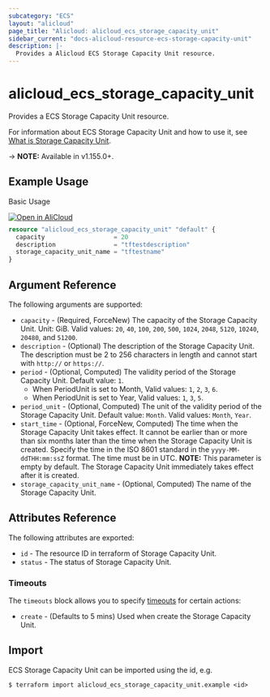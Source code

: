 ```yaml
---
subcategory: "ECS"
layout: "alicloud"
page_title: "Alicloud: alicloud_ecs_storage_capacity_unit"
sidebar_current: "docs-alicloud-resource-ecs-storage-capacity-unit"
description: |-
  Provides a Alicloud ECS Storage Capacity Unit resource.
---
```


# alicloud\_ecs\_storage\_capacity\_unit

Provides a ECS Storage Capacity Unit resource.

For information about ECS Storage Capacity Unit and how to use it, see [What is Storage Capacity Unit](https://www.alibabacloud.com/help/en/doc-detail/161157.html).

-> **NOTE:** Available in v1.155.0+.

## Example Usage

Basic Usage

<div style="display: block;margin-bottom: 40px;"><div class="oics-button" style="float: right;position: absolute;margin-bottom: 10px;">
  <a href="https://api.aliyun.com/terraform?resource=alicloud_ecs_storage_capacity_unit&exampleId=e8005869-d687-d6d9-709f-72d43e40f3e2cd384489&activeTab=example&spm=docs.r.ecs_storage_capacity_unit.0.e8005869d6&intl_lang=EN_US" target="_blank">
    <img alt="Open in AliCloud" src="https://img.alicdn.com/imgextra/i1/O1CN01hjjqXv1uYUlY56FyX_!!6000000006049-55-tps-254-36.svg" style="max-height: 44px; max-width: 100%;">
  </a>
</div></div>

```terraform
resource "alicloud_ecs_storage_capacity_unit" "default" {
  capacity                   = 20
  description                = "tftestdescription"
  storage_capacity_unit_name = "tftestname"
}
```

## Argument Reference

The following arguments are supported:

* `capacity` - (Required, ForceNew) The capacity of the Storage Capacity Unit. Unit: GiB. Valid values: `20`, `40`, `100`, `200`, `500`, `1024`, `2048`, `5120`, `10240`, `20480`, and `51200`.
* `description` - (Optional) The description of the Storage Capacity Unit. The description must be 2 to 256 characters in length and cannot start with `http://` or `https://`.
* `period` - (Optional, Computed) The validity period of the Storage Capacity Unit. Default value: `1`.
  * When PeriodUnit is set to Month, Valid values: `1`, `2`, `3`, `6`.
  * When PeriodUnit is set to Year, Valid values: `1`, `3`, `5`.
* `period_unit` - (Optional, Computed) The unit of the validity period of the Storage Capacity Unit. Default value: `Month`. Valid values: `Month`, `Year`.
* `start_time` - (Optional, ForceNew, Computed) The time when the Storage Capacity Unit takes effect. It cannot be earlier than or more than six months later than the time when the Storage Capacity Unit is created. Specify the time in the ISO 8601 standard in the `yyyy-MM-ddTHH:mm:ssZ` format. The time must be in UTC. **NOTE:** This parameter is empty by default. The Storage Capacity Unit immediately takes effect after it is created.
* `storage_capacity_unit_name` - (Optional, Computed) The name of the Storage Capacity Unit.

## Attributes Reference

The following attributes are exported:

* `id` - The resource ID in terraform of Storage Capacity Unit.
* `status` - The status of Storage Capacity Unit.

### Timeouts

The `timeouts` block allows you to specify [timeouts](https://www.terraform.io/docs/configuration-0-11/resources.html#timeouts) for certain actions:

* `create` - (Defaults to 5 mins) Used when create the Storage Capacity Unit.

## Import

ECS Storage Capacity Unit can be imported using the id, e.g.

```shell
$ terraform import alicloud_ecs_storage_capacity_unit.example <id>
```